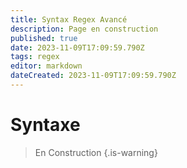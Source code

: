 ```yaml
---
title: Syntax Regex Avancé
description: Page en construction
published: true
date: 2023-11-09T17:09:59.790Z
tags: regex
editor: markdown
dateCreated: 2023-11-09T17:09:59.790Z
---
```


# Syntaxe

> En Construction
{.is-warning}

